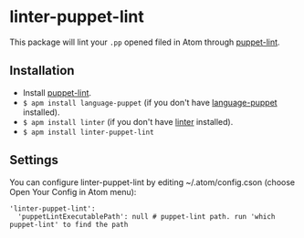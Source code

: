 # linter-puppet-lint

This package will lint your `.pp` opened filed in Atom through [puppet-lint](http://puppet-lint.com/).

## Installation

* Install [puppet-lint](http://puppet-lint.com/).
* `$ apm install language-puppet` (if you don't have [language-puppet](https://github.com/atom/language-puppet) installed).
* `$ apm install linter` (if you don't have [linter](https://github.com/AtomLinter/Linter) installed).
* `$ apm install linter-puppet-lint`

## Settings
You can configure linter-puppet-lint by editing ~/.atom/config.cson (choose Open Your Config in Atom menu):
```
'linter-puppet-lint':
  'puppetLintExecutablePath': null # puppet-lint path. run 'which puppet-lint' to find the path
```
